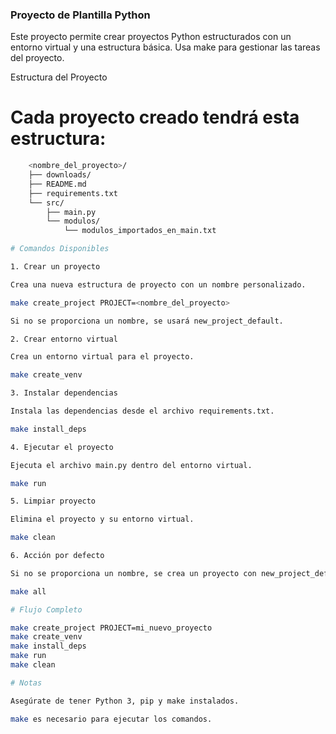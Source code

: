 ### Proyecto de Plantilla Python ###

Este proyecto permite crear proyectos Python estructurados con un entorno virtual y una estructura básica. Usa make para gestionar las tareas del proyecto.

Estructura del Proyecto

# Cada proyecto creado tendrá esta estructura:

```bash
    <nombre_del_proyecto>/
    ├── downloads/
    ├── README.md
    ├── requirements.txt
    └── src/
        ├── main.py
        └── modulos/
            └── modulos_importados_en_main.txt

# Comandos Disponibles

1. Crear un proyecto

Crea una nueva estructura de proyecto con un nombre personalizado.

make create_project PROJECT=<nombre_del_proyecto>

Si no se proporciona un nombre, se usará new_project_default.

2. Crear entorno virtual

Crea un entorno virtual para el proyecto.

make create_venv

3. Instalar dependencias

Instala las dependencias desde el archivo requirements.txt.

make install_deps

4. Ejecutar el proyecto

Ejecuta el archivo main.py dentro del entorno virtual.

make run

5. Limpiar proyecto

Elimina el proyecto y su entorno virtual.

make clean

6. Acción por defecto

Si no se proporciona un nombre, se crea un proyecto con new_project_default y lo configura.

make all

# Flujo Completo

make create_project PROJECT=mi_nuevo_proyecto
make create_venv
make install_deps
make run
make clean

# Notas

Asegúrate de tener Python 3, pip y make instalados.

make es necesario para ejecutar los comandos.
